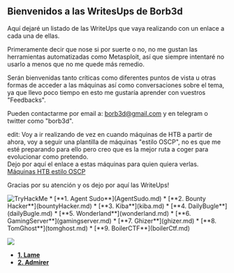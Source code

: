 ## Bienvenidos a las WritesUps de Borb3d

Aquí dejaré un listado de las WriteUps que vaya realizando con un enlace a cada una de ellas.

Primeramente decir que nose si por suerte o no, no me gustan las herramientas automatizadas como Metasploit, así que siempre intentaré no usarlo a menos que no me quede más remedio.

Serán bienvenidas tanto críticas como diferentes puntos de vista u otras formas de acceder a las máquinas así como conversaciones sobre el tema, ya que llevo poco tiempo en esto me gustaría aprender con vuestros "Feedbacks".

Pueden contactarme por email a: borb3d@gmail.com y en telegram o twitter como "borb3d".

edit: Voy a ir realizando de vez en cuando máquinas de HTB a partir de ahora, voy a seguir una plantilla de máquinas "estilo OSCP", no es que me esté preparando para ello pero creo que es la mejor ruta a coger para evolucionar como pretendo.  
Dejo por aquí el enlace a estas máquinas para quien quiera verlas.
[Máquinas HTB estilo OSCP](https://miro.medium.com/max/700/1*2h8wk0uAnDReRRPlCXMX7g.png)

Gracias por su atención y os dejo por aquí las WriteUps!




<img src="https://tryhackme-badges.s3.amazonaws.com/borb3d.png" alt="TryHackMe">
*  [**1. Agent Sudo**](AgentSudo.md)
*  [**2. Bounty Hacker**](bountyHacker.md)
*  [**3. Kiba**](kiba.md)
*  [**4. DailyBugle**](dailyBugle.md)
*  [**5. Wonderland**](wonderland.md)
*  [**6. GamingServer**](gamingserver.md)
*  [**7. Ghizer**](ghizer.md)
*  [**8. TomGhost**](tomghost.md)
*  [**9. BoilerCTF**](boilerCtf.md)


<a href="https://www.hackthebox.eu/home/users/profile/363852"> <img src="https://www.hackthebox.eu/badge/image/363852"></a>
*  [**1. Lame**](lame.md)
*  [**2. Admirer**](admirer.md)
